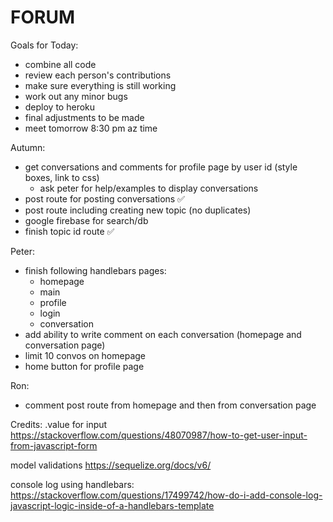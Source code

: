# FORUM

Goals for Today:
- combine all code
- review each person's contributions
- make sure everything is still working
- work out any minor bugs
- deploy to heroku
- final adjustments to be made
- meet tomorrow 8:30 pm az time


Autumn: 
- get conversations and comments for profile page by user id (style boxes, link to css)
    - ask peter for help/examples to display conversations
- post route for posting conversations ✅
- post route including creating new topic (no duplicates)
- google firebase for search/db
- finish topic id route ✅

Peter: 
- finish following handlebars pages:
    - homepage
    - main
    - profile
    - login
    - conversation
- add ability to write comment on each conversation (homepage and conversation page)
- limit 10 convos on homepage
- home button for profile page

Ron:
- comment post route from homepage and then from conversation page

Credits:
.value for input
https://stackoverflow.com/questions/48070987/how-to-get-user-input-from-javascript-form

model validations
https://sequelize.org/docs/v6/

console log using handlebars:
https://stackoverflow.com/questions/17499742/how-do-i-add-console-log-javascript-logic-inside-of-a-handlebars-template
